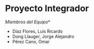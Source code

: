 # Proyecto Integrador

*Miembros del Equipo**
* Díaz Flores, Luis Ricardo
* Dong Llauger, Jorge Alejandro
* Pérez Cano, Omar
